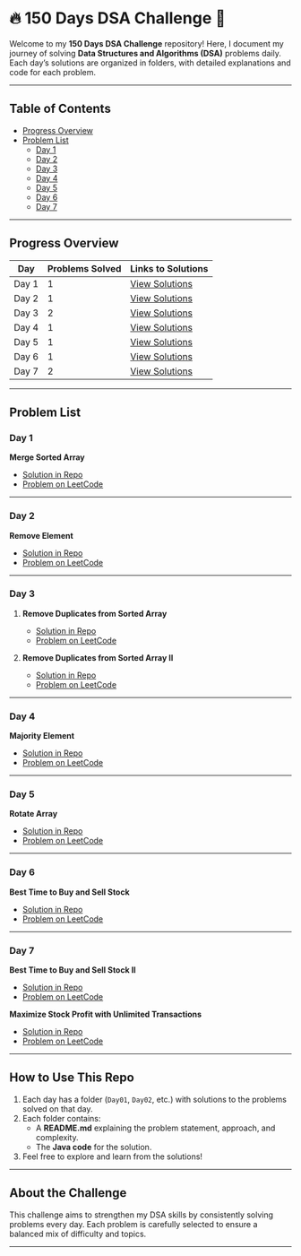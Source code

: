 # **🔥 150 Days DSA Challenge 🚀**

Welcome to my **150 Days DSA Challenge** repository! Here, I document my journey of solving **Data Structures and Algorithms (DSA)** problems daily. Each day’s solutions are organized in folders, with detailed explanations and code for each problem.

---

## **Table of Contents**
- [Progress Overview](#progress-overview)
- [Problem List](#problem-list)
   - [Day 1](#day-1)
   - [Day 2](#day-2)
   - [Day 3](#day-3)
   - [Day 4](#day-4)
   - [Day 5](#day-5)
   - [Day 6](#day-6)
   - [Day 7](#day-7)

---

## **Progress Overview**
| Day        | Problems Solved | Links to Solutions |  
|------------|-----------------|--------------------|  
| Day 1      | 1               | [View Solutions](#day-1) |  
| Day 2      | 1               | [View Solutions](#day-2) |  
| Day 3      | 2               | [View Solutions](#day-3) |  
| Day 4      | 1               | [View Solutions](#day-4) |  
| Day 5      | 1               | [View Solutions](#day-5) |  
| Day 6      | 1               | [View Solutions](#day-6) |  
| Day 7      | 2               | [View Solutions](#day-7) |  

---

## **Problem List**

### **Day 1**
**Merge Sorted Array**
   - [Solution in Repo](./src/Day01/)
   - [Problem on LeetCode](https://leetcode.com/problems/merge-sorted-array/solutions/6314929/the-most-optimal-in-place-solution-to-me-cg9o/)
---

### **Day 2**

**Remove Element**
   - [Solution in Repo](./src/Day02)
   - [Problem on LeetCode]([https://leetcode.com/problems/remove-element/](https://leetcode.com/problems/remove-element/solutions/6320041/efficient-in-place-solution-to-remove-el-rxii/))

---

### **Day 3**
1. **Remove Duplicates from Sorted Array**
   - [Solution in Repo](./src/Day03/)
   - [Problem on LeetCode]([https://leetcode.com/problems/remove-duplicates-from-sorted-array/](https://leetcode.com/problems/remove-duplicates-from-sorted-array-ii/solutions/6324394/removing-duplicates-allowing-up-to-two-o-atm1/))

2. **Remove Duplicates from Sorted Array II**
   - [Solution in Repo](./src/Day03/)
   - [Problem on LeetCode]([https://leetcode.com/problems/remove-duplicates-from-sorted-array-ii/](https://leetcode.com/problems/remove-duplicates-from-sorted-array/solutions/6324416/removing-duplicates-from-sorted-array-mi-4yf2/))


---

### **Day 4**
**Majority Element**
   - [Solution in Repo](./src/Day04/)
   - [Problem on LeetCode](https://leetcode.com/problems/majority-element/solutions/6328675/efficient-solution-for-finding-the-major-6ko7)


---

### **Day 5**
**Rotate Array**
   - [Solution in Repo](./src/Day05/)
   - [Problem on LeetCode](https://leetcode.com/problems/rotate-array/solutions/6330614/rotate-array-efficiently-in-o-n-on-optim-49f1)


---

### **Day 6**

**Best Time to Buy and Sell Stock**
   - [Solution in Repo](./Day04/Best_Time_to_Buy_and_Sell_Stock.java)
   - [Problem on LeetCode](https://leetcode.com/problems/best-time-to-buy-and-sell-stock/)



---

### **Day 7**



**Best Time to Buy and Sell Stock II**
   - [Solution in Repo](./Day05/Best_Time_to_Buy_and_Sell_Stock_II.java)
   - [Problem on LeetCode](https://leetcode.com/problems/best-time-to-buy-and-sell-stock-ii/)

**Maximize Stock Profit with Unlimited Transactions**
   - [Solution in Repo](./Day06/Maximize_Stock_Profit.java)
   - [Problem on LeetCode](https://leetcode.com/problems/best-time-to-buy-and-sell-stock-ii/)
---


## **How to Use This Repo**
1. Each day has a folder (`Day01`, `Day02`, etc.) with solutions to the problems solved on that day.
2. Each folder contains:
   - A **README.md** explaining the problem statement, approach, and complexity.
   - The **Java code** for the solution.
3. Feel free to explore and learn from the solutions!

---

## **About the Challenge**
This challenge aims to strengthen my DSA skills by consistently solving problems every day. Each problem is carefully selected to ensure a balanced mix of difficulty and topics.

---
